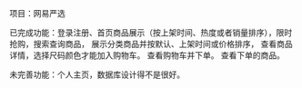 项目：网易严选

已完成功能：登录注册、首页商品展示（按上架时间、热度或者销量排序），限时抢购，搜索查询商品，
展示分类商品并按默认、上架时间或价格排序，
查看商品详情，选择尺码颜色才能加入购物车。
查看购物车并下单。
查看下单的商品。

未完善功能：个人主页，数据库设计得不是很好。
